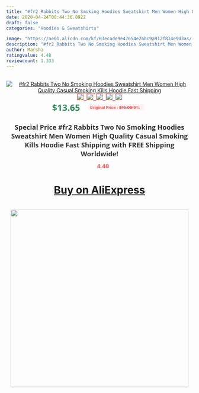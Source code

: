 ```yaml
---
title: "#fr2 Rabbits Two No Smoking Hoodies Sweatshirt Men Women High Quality Casual Smoking Kills Hoodie Fast Shipping"
date: 2020-04-24T08:44:36.892Z
draft: false
categories: "Hoodies & Sweatshirts"

image: "https://ae01.alicdn.com/kf/H3ecade9e47654e2bbc9a912f814e9d3as/-fr2-Rabbits-Two-No-Smoking-Hoodies-Sweatshirt-Men-Women-High-Quality-Casual-Smoking-Kills-Hoodie.jpg"
description: "#fr2 Rabbits Two No Smoking Hoodies Sweatshirt Men Women High Quality Casual Smoking Kills Hoodie Fast Shipping"
author: Marsha
ratingvalue: 4.48
reviewcount: 1.333
---
```

<br>
<div style="text-align: center;">
<a href="https://s.click.aliexpress.com/e/_Ac9C45" target="_blank" rel="nofollow noopener noreferrer"><img alt="#fr2 Rabbits Two No Smoking Hoodies Sweatshirt Men Women High Quality Casual Smoking Kills Hoodie Fast Shipping" class="magnifier-image" src="https://ae01.alicdn.com/kf/H3ecade9e47654e2bbc9a912f814e9d3as/-fr2-Rabbits-Two-No-Smoking-Hoodies-Sweatshirt-Men-Women-High-Quality-Casual-Smoking-Kills-Hoodie.jpg_640x640.jpg">
<br>
<img style="border:1px solid salmon" src="https://ae01.alicdn.com/kf/H3ecade9e47654e2bbc9a912f814e9d3as/-fr2-Rabbits-Two-No-Smoking-Hoodies-Sweatshirt-Men-Women-High-Quality-Casual-Smoking-Kills-Hoodie.jpg_120x120.jpg">&nbsp;&nbsp;<img style="border:1px solid salmon" src="https://ae01.alicdn.com/kf/H451237bdc5b14d4f94c537afbb6d6fcfA/-fr2-Rabbits-Two-No-Smoking-Hoodies-Sweatshirt-Men-Women-High-Quality-Casual-Smoking-Kills-Hoodie.jpg_120x120.jpg">&nbsp;&nbsp;<img style="border:1px solid salmon" src="https://ae01.alicdn.com/kf/H6f9059f73e364f9b83593367ce9e49e1X/-fr2-Rabbits-Two-No-Smoking-Hoodies-Sweatshirt-Men-Women-High-Quality-Casual-Smoking-Kills-Hoodie.jpg_120x120.jpg">&nbsp;&nbsp;<img style="border:1px solid salmon" src="https://ae01.alicdn.com/kf/Hb26727f85137484eb249dfbb4c2733c6N/-fr2-Rabbits-Two-No-Smoking-Hoodies-Sweatshirt-Men-Women-High-Quality-Casual-Smoking-Kills-Hoodie.jpg_120x120.jpg">&nbsp;&nbsp;<img style="border:1px solid salmon" src="https://ae01.alicdn.com/kf/H747f04c07735473e90d2690784ec9b21X/-fr2-Rabbits-Two-No-Smoking-Hoodies-Sweatshirt-Men-Women-High-Quality-Casual-Smoking-Kills-Hoodie.jpg_120x120.jpg"></a></div><br0>
<div style="text-align: center;"><span style="background-color: white; border: 0px; box-sizing: border-box; color: seagreen; display: inline-block; font-family: &quot;open sans&quot; , &quot;arial&quot; , &quot;helvetica&quot; , sans-serif , &quot;heiti&quot;; font-size: 24px; font-stretch: inherit; font-weight: 700; line-height: inherit; margin: 0px 10px 0px 0px; padding: 0px; vertical-align: middle;">$13.65 </span>
<span style="background: rgb(255 , 241 , 241); border-radius: 3px; border: 0px; box-sizing: border-box; color: #ff4747; display: inline-block; font-family: inherit; font-size: 12px; font-stretch: inherit; font-style: inherit; font-variant: inherit; font-weight: 600; line-height: inherit; margin: 0px; padding: 2px 5px; transform: scale(0.9); vertical-align: middle;">Original Price : <b style="text-decoration: line-through;">$15.00 </b> 9%&nbsp;&nbsp;</span></div>
<h1 style="color: #333333; display: inline-block; font-family: &quot;open sans&quot; , &quot;arial&quot; , &quot;helvetica&quot; , sans-serif , &quot;heiti&quot;; font-size: 18px; font-stretch: inherit; font-weight: 700; text-align: center;">Special Price #fr2 Rabbits Two No Smoking Hoodies Sweatshirt Men Women High Quality Casual Smoking Kills Hoodie Fast Shipping with FREE Shipping Worldwide!</h1>
<div style="color: #ff4747; text-align: center;">
<img src="https://4.bp.blogspot.com/-M0ZcTcb-5uY/XleCXlxnR4I/AAAAAAAAAEc/OrjgMkXV1oMQFaCRZj5HQwOCBcu3w1FegCPcBGAYYCw/s1600/star.png" style="height: 15px;">&nbsp;<b>4.48</b></div>
<div class="button_cont" align="center"><a class="buynow_a" href="https://s.click.aliexpress.com/e/_Ac9C45" target="_blank" rel="nofollow noopener noreferrer"><H1>Buy on AliExpress</H1></a></div><br>
<div class="separator" style="clear: both; text-align: center;">
<img src="https://lh3.googleusercontent.com/-pTy5HemUv9M/XlePHvY0dAI/AAAAAAAAAE4/0nX5iRUoIWY8eMW9Dpxeirr157OZliDIgCLcBGAsYHQ/s1600/badge.gif" width="480">
</div>
